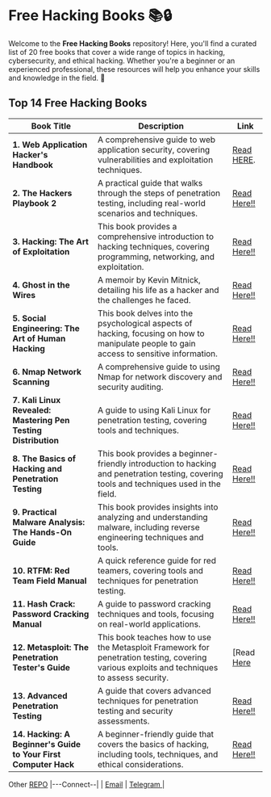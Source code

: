 # Free Hacking Books 📚🔒

Welcome to the **Free Hacking Books** repository! Here, you'll find a curated list of 20 free books that cover a wide range of topics in hacking, cybersecurity, and ethical hacking. Whether you're a beginner or an experienced professional, these resources will help you enhance your skills and knowledge in the field. 🚀

## Top 1️4️ Free Hacking Books

| Book Title | Description | Link |
|------------|-------------|------|
| **1. Web Application Hacker's Handbook** | A comprehensive guide to web application security, covering vulnerabilities and exploitation techniques. | [Read HERE](https://edu.anarcho-copy.org/Against%20Security%20-%20Self%20Security/Dafydd%20Stuttard,%20Marcus%20Pinto%20-%20The%20web%20application%20hacker's%20handbook_%20finding%20and%20exploiting%20security%20flaws-Wiley%20(2011).pdf). | 
| **2. The Hackers Playbook 2** | A practical guide that walks through the steps of penetration testing, including real-world scenarios and techniques. | [Read Here!!](https://someplace-else.neocities.org/books/The%20Hacker%20Playbook%202%20-%20Practical%20Guide%20To%20Penetration%20Testing.pdf)|
| **3. Hacking: The Art of Exploitation** | This book provides a comprehensive introduction to hacking techniques, covering programming, networking, and exploitation. | [Read Here!!](https://www.kea.nu/files/textbooks/humblesec/hacking_artofexploitation_2ndedition.pdf) |
| **4. Ghost in the Wires** | A memoir by Kevin Mitnick, detailing his life as a hacker and the challenges he faced. | [Read Here!!](https://bibliocecifi.wordpress.com/wp-content/uploads/2017/05/ghost-in-the-wires-kevin-mitnick.pdf) |
| **5. Social Engineering: The Art of Human Hacking** | This book delves into the psychological aspects of hacking, focusing on how to manipulate people to gain access to sensitive information. | [Read Here!!](https://ia801200.us.archive.org/33/items/TheAgeOfManipulationWilsonBryanKey/Social%20Engineering%20-%20the%20Art%20of%20Human%20Hacking.pdf)|
| **6. Nmap Network Scanning** | A comprehensive guide to using Nmap for network discovery and security auditing. | [Read Here!!](https://nmap.org/book/intro.html) |
| **7. Kali Linux Revealed: Mastering Pen Testing Distribution** | A guide to using Kali Linux for penetration testing, covering tools and techniques. | [Read Here!!](https://upload.wikimedia.org/wikipedia/commons/5/5d/Kali-Linux-Revealed-2021-edition.pdf) |
| **8. The Basics of Hacking and Penetration Testing** | This book provides a beginner-friendly introduction to hacking and penetration testing, covering tools and techniques used in the field. | [Read Here!!](https://wqreytuk.github.io/Patrick+Engebretson+The+Basics+of+Hacking+and+Penetration+Testing,+Second+Edition+%282013%29.pdf) |
| **9. Practical Malware Analysis: The Hands-On Guide** | This book provides insights into analyzing and understanding malware, including reverse engineering techniques and tools. | [Read Here!!](https://www.kea.nu/files/textbooks/humblesec/practicalmalwareanalysis.pdf) |
| **10. RTFM: Red Team Field Manual** | A quick reference guide for red teamers, covering tools and techniques for penetration testing. | [Read Here!!](https://kolegite.com/EE_library/books_and_lectures/%D0%9A%D0%B8%D0%B1%D0%B5%D1%80%D1%81%D0%B8%D0%B3%D1%83%D1%80%D0%BD%D0%BE%D1%81%D1%82/RTFM%20Red%20Team%20Field%20Manual%20v2%20--%20Ben%20Clark%20%26%20Nick%20Downer.pdf) |
| **11. Hash Crack: Password Cracking Manual** | A guide to password cracking techniques and tools, focusing on real-world applications. | [Read Here!!](https://www.amazon.in/Hash-Crack-Password-Cracking-Manual/dp/1793458618) |
| **12. Metasploit: The Penetration Tester's Guide** | This book teaches how to use the Metasploit Framework for penetration testing, covering various exploits and techniques to assess security. | [Read [Here](https://www.kea.nu/files/textbooks/humblesec/metasploit_apenetrationtestersguide.pdf) |
| **13. Advanced Penetration Testing** | A guide that covers advanced techniques for penetration testing and security assessments. | [Read Here!!](https://elhacker.info/manuales/Cybersecurity%20Books/Advanced%20Penetration%20Testing%20-%20Hacking%20the%20World_s%20Most%20Secure%20Networks.pdf) |
| **14. Hacking: A Beginner's Guide to Your First Computer Hack** | A beginner-friendly guide that covers the basics of hacking, including tools, techniques, and ethical considerations. | [Read Here!!](http://repo.darmajaya.ac.id/3933/1/Hacking_%20Beginner%20to%20Expert%20Guide%20to%20Computer%20Hacking%2C%20Basic%20Security%2C%20and%20Penetration%20Testing%20%28Computer%20Science%20Series%29%20%28%20PDFDrive%20%29%20%281%29.pdf) |

Other [REPO](https://github.com/Pradeep-161) 
|---Connect--| 
| [Email](mailto:pradeep16@duck.com) | [Telegram ](https://t.me/Network_16) |

